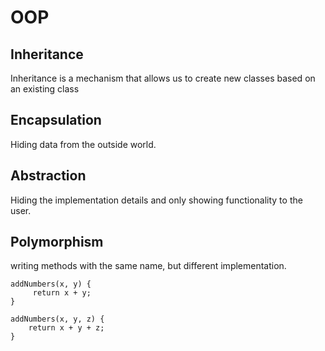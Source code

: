 # OOP


## Inheritance
Inheritance is a mechanism that allows us to create new classes based on an existing class

## Encapsulation
Hiding data from the outside world.

## Abstraction
Hiding the implementation details and only showing functionality to the user.

## Polymorphism
writing methods with the same name, but different implementation.

```
addNumbers(x, y) {
     return x + y;
}

addNumbers(x, y, z) {
    return x + y + z;
}
```
